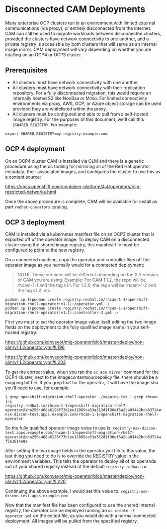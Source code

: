 # Disconnected CAM Deployments

Many enterprise OCP clusters run in an environment with limited external
communications (via proxy), or entirely disconnected from the internet.
CAM can still be used to migrate workloads between disconnected clusters,
provided the clusters have network connectivity to one another, and a private
registry is accesisble by both clusters that will serve as an internal image
mirror. CAM deployment will vary depending on whether you are intalling
on an OCP4 or OCP3 cluster.

## Prerequisites

* All clusters must have network connectivity with one another.
* All clusters must have network connectivity with their replication repository.
For a fully disconnected migration, this would require an internally hosted S3
like NooBaa or Minio. For limited connectivity environments via proxy, AWS, GCP,
or Azure object storage can be used provided they are whitelisted within the
proxy.
* All clusters must be configured and able to pull from a self-hosted image
registry. For the purposes of this document, we'll call this `$SHARED_REGISTRY`.
For example:

`export SHARED_REGISTRY=my-registry.example.com`

## OCP 4 deployment

On an OCP4 cluster CAM is installed via OLM and there is a generic procedure
using the oc tooling for mirroring all of the Red Hat operator metadata, their
associated images, and configures the cluster to use this as a content source:

https://docs.openshift.com/container-platform/4.4/operators/olm-restricted-networks.html

Once the above procedure is complete, CAM will be available for install as part
`redhat-operators` catalog.

## OCP 3 deployment

CAM is installed via a kubernetes manifest file on an OCP3 cluster that
is exported off of the operator image. To deploy CAM on a disconnected
cluster using the shared image registry, this manifest file must be
configured to point to the new registry.

On a connected machine, copy the operator and controller files off the
operator image as you normally would for a connected deployment:

> NOTE: These versions will be different depending on the X.Y version of CAM
you are using. Example: For CAM 1.1.2, the repo will be rhcam-1-1 and the tag v1.1.
For 1.2.0, the repo will be rhcam-1-2 and the tag v1.2, etc.

```
podman cp $(podman create registry.redhat.io/rhcam-1-1/openshift-migration-rhel7-operator:v1.1):/operator.yml ./
podman cp $(podman create registry.redhat.io/rhcam-1-1/openshift-migration-rhel7-operator:v1.1):/controller-3.yml ./
```

First you must to set the operator image value itself editing the two image
fields on the deployment to the fully qualified image name in your self-hosted registry:

https://github.com/konveyor/mig-operator/blob/master/deploy/non-olm/v1.1.2/operator.yml#L196

https://github.com/konveyor/mig-operator/blob/master/deploy/non-olm/v1.1.2/operator.yml#L203

To get the correct value, when you ran the `oc adm mirror` command for the OCP4
cluster, next to the imagecontentsourcepolicy file, there should be a mapping.txt file.
If you grep that for the operator, it will have the image sha you'll need to use, for example:

```
$ grep openshift-migration-rhel7-operator ./mapping.txt | grep rhcam-1-1
registry.redhat.io/rhcam-1-1/openshift-migration-rhel7-operator@sha256:468a6126f73b1ee12085ca53a312d1f96ef5a2ca03442bcb63724af5e2614e8a=registry-nsk-discon-test.apps.example.com/rhcam-1-1/openshift-migration-rhel7-operator
```

So the fully qualified operator image value to use is:
`registry-nsk-discon-test.apps.example.com/rhcam-1-1/openshift-migration-rhel7-operator@sha256:468a6126f73b1ee12085ca53a312d1f96ef5a2ca03442bcb63724af5e2614e8a`

After setting the two image fields in the operator.yml file to this value, the
last thing you need to do is to override the REGISTRY value in the environment variables.
This tells the operator to deploy all of its operands out of your shared registry
instead of the default `registry.redhat.io`:

https://github.com/konveyor/mig-operator/blob/master/deploy/non-olm/v1.1.2/operator.yml#L220

Continuing the above example, I would set this value to: `registry-nsk-discon-test.apps.example.com`

Now that the manifest file has been configured to use the shared internal registry,
the operator can be deployed running an `oc create -f operator.yml` on the edited
file, as you would do with a normal connected deployment. All images will be
pulled from the specified registry.
